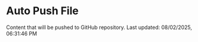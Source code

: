 # Auto Push File

Content that will be pushed to GitHub repository.
Last updated: 08/02/2025, 06:31:46 PM